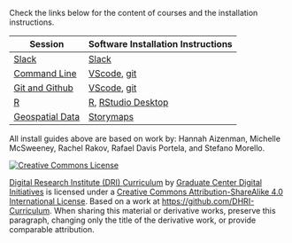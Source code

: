 Check the links below for the content of courses and the installation instructions.

Session | Software Installation Instructions
--------| ---------
[Slack](https://github.com/DHRISMU/intro/blob/master/sections/Slack.md)|[Slack](https://github.com/DHRISMU/intro/blob/master/sections/Slack.md)|
[Command Line](https://github.com/DHRISMU/command-line) | [VScode](sections/vscode.md), [git](sections/git.md) | 
[Git and Github](https://github.com/DHRISMU/git) | [VScode](sections/vscode.md), [git](sections/git.md) |
[R](https://github.com/DHRISMU/r) | [R](https://www.r-project.org/), [RStudio Desktop](https://www.rstudio.com/) | 
[Geospatial Data](https://github.com/DHRISMU/geospatialdata)  | [Storymaps](sections/storymaps.md)


 
All install guides above are based on work by: Hannah Aizenman, Michelle McSweeney, Rachel Rakov, Rafael Davis Portela, and Stefano Morello.

[![Creative Commons License](https://i.creativecommons.org/l/by-sa/4.0/88x31.png)](http://creativecommons.org/licenses/by-sa/4.0/)

[Digital Research Institute (DRI) Curriculum](http://purl.org/dc/terms/) by [Graduate Center Digital Initiatives](https://gcdi.commons.gc.cuny.edu/) is licensed under a [Creative Commons Attribution-ShareAlike 4.0 International License](http://creativecommons.org/licenses/by-sa/4.0/). Based on a work at <https://github.com/DHRI-Curriculum>. When sharing this material or derivative works, preserve this paragraph, changing only the title of the derivative work, or provide comparable attribution.
